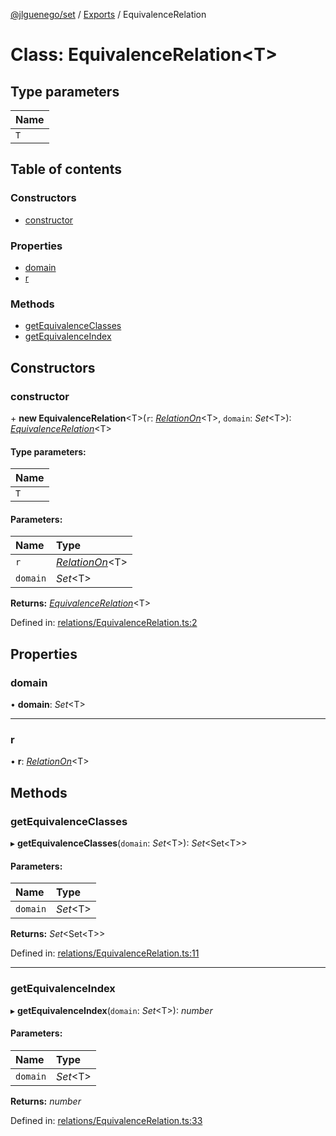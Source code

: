 [@jlguenego/set](../README.md) / [Exports](../modules.md) / EquivalenceRelation

# Class: EquivalenceRelation<T\>

## Type parameters

Name |
:------ |
`T` |

## Table of contents

### Constructors

- [constructor](equivalencerelation.md#constructor)

### Properties

- [domain](equivalencerelation.md#domain)
- [r](equivalencerelation.md#r)

### Methods

- [getEquivalenceClasses](equivalencerelation.md#getequivalenceclasses)
- [getEquivalenceIndex](equivalencerelation.md#getequivalenceindex)

## Constructors

### constructor

\+ **new EquivalenceRelation**<T\>(`r`: [*RelationOn*](relationon.md)<T\>, `domain`: *Set*<T\>): [*EquivalenceRelation*](equivalencerelation.md)<T\>

#### Type parameters:

Name |
:------ |
`T` |

#### Parameters:

Name | Type |
:------ | :------ |
`r` | [*RelationOn*](relationon.md)<T\> |
`domain` | *Set*<T\> |

**Returns:** [*EquivalenceRelation*](equivalencerelation.md)<T\>

Defined in: [relations/EquivalenceRelation.ts:2](https://github.com/jlguenego/set/blob/ecaa784/src/relations/EquivalenceRelation.ts#L2)

## Properties

### domain

• **domain**: *Set*<T\>

___

### r

• **r**: [*RelationOn*](relationon.md)<T\>

## Methods

### getEquivalenceClasses

▸ **getEquivalenceClasses**(`domain`: *Set*<T\>): *Set*<Set<T\>\>

#### Parameters:

Name | Type |
:------ | :------ |
`domain` | *Set*<T\> |

**Returns:** *Set*<Set<T\>\>

Defined in: [relations/EquivalenceRelation.ts:11](https://github.com/jlguenego/set/blob/ecaa784/src/relations/EquivalenceRelation.ts#L11)

___

### getEquivalenceIndex

▸ **getEquivalenceIndex**(`domain`: *Set*<T\>): *number*

#### Parameters:

Name | Type |
:------ | :------ |
`domain` | *Set*<T\> |

**Returns:** *number*

Defined in: [relations/EquivalenceRelation.ts:33](https://github.com/jlguenego/set/blob/ecaa784/src/relations/EquivalenceRelation.ts#L33)
